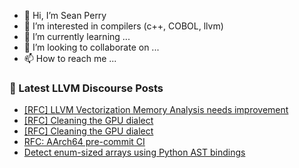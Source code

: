 - 👋 Hi, I’m Sean Perry
- 👀 I’m interested in compilers (c++, COBOL, llvm)
- 🌱 I’m currently learning ...
- 💞️ I’m looking to collaborate on ...
- 📫 How to reach me ...

<!---
s66perry/s66perry is a ✨ special ✨ repository because its `README.md` (this file) appears on your GitHub profile.
You can click the Preview link to take a look at your changes.
--->
### 📕 Latest LLVM Discourse Posts

<!-- DISCOURSE-LLVM:START -->
- [[RFC] LLVM Vectorization Memory Analysis needs improvement](https://discourse.llvm.org/t/rfc-llvm-vectorization-memory-analysis-needs-improvement/88161#post_7)
- [[RFC] Cleaning the GPU dialect](https://discourse.llvm.org/t/rfc-cleaning-the-gpu-dialect/88170#post_12)
- [[RFC] Cleaning the GPU dialect](https://discourse.llvm.org/t/rfc-cleaning-the-gpu-dialect/88170#post_11)
- [RFC: AArch64 pre-commit CI](https://discourse.llvm.org/t/rfc-aarch64-pre-commit-ci/88169#post_8)
- [Detect enum-sized arrays using Python AST bindings](https://discourse.llvm.org/t/detect-enum-sized-arrays-using-python-ast-bindings/88181#post_1)
<!-- DISCOURSE-LLVM:END -->
